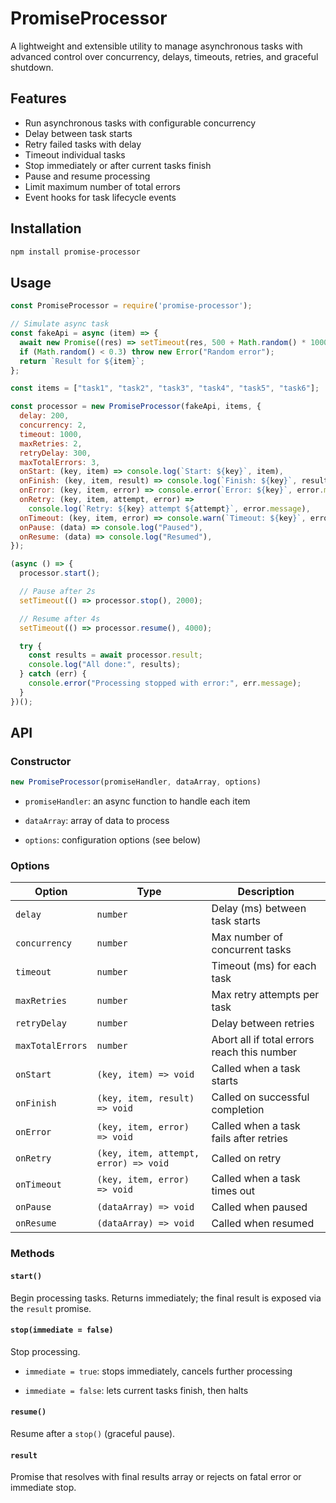 
# PromiseProcessor

A lightweight and extensible utility to manage asynchronous tasks with advanced control over concurrency, delays, timeouts, retries, and graceful shutdown.

## Features

- Run asynchronous tasks with configurable concurrency
- Delay between task starts
- Retry failed tasks with delay
- Timeout individual tasks
- Stop immediately or after current tasks finish
- Pause and resume processing
- Limit maximum number of total errors
- Event hooks for task lifecycle events

## Installation

```bash
npm install promise-processor
````

## Usage

```js
const PromiseProcessor = require('promise-processor');

// Simulate async task
const fakeApi = async (item) => {
  await new Promise((res) => setTimeout(res, 500 + Math.random() * 1000));
  if (Math.random() < 0.3) throw new Error("Random error");
  return `Result for ${item}`;
};

const items = ["task1", "task2", "task3", "task4", "task5", "task6"];

const processor = new PromiseProcessor(fakeApi, items, {
  delay: 200,
  concurrency: 2,
  timeout: 1000,
  maxRetries: 2,
  retryDelay: 300,
  maxTotalErrors: 3,
  onStart: (key, item) => console.log(`Start: ${key}`, item),
  onFinish: (key, item, result) => console.log(`Finish: ${key}`, result),
  onError: (key, item, error) => console.error(`Error: ${key}`, error.message),
  onRetry: (key, item, attempt, error) =>
    console.log(`Retry: ${key} attempt ${attempt}`, error.message),
  onTimeout: (key, item, error) => console.warn(`Timeout: ${key}`, error.message),
  onPause: (data) => console.log("Paused"),
  onResume: (data) => console.log("Resumed"),
});

(async () => {
  processor.start();

  // Pause after 2s
  setTimeout(() => processor.stop(), 2000);

  // Resume after 4s
  setTimeout(() => processor.resume(), 4000);

  try {
    const results = await processor.result;
    console.log("All done:", results);
  } catch (err) {
    console.error("Processing stopped with error:", err.message);
  }
})();
```

## API

### Constructor

```js
new PromiseProcessor(promiseHandler, dataArray, options)
```

-   `promiseHandler`: an async function to handle each item

-   `dataArray`: array of data to process

-   `options`: configuration options (see below)


### Options

| Option | Type | Description |
| --- | --- | --- |
| `delay` | `number` | Delay (ms) between task starts |
| `concurrency` | `number` | Max number of concurrent tasks |
| `timeout` | `number` | Timeout (ms) for each task |
| `maxRetries` | `number` |Max retry attempts per task|
| `retryDelay` | `number` | Delay between retries |
| `maxTotalErrors` | `number` | Abort all if total errors reach this number |
| `onStart` | `(key, item) => void` | Called when a task starts |
| `onFinish` | `(key, item, result) => void` | Called on successful completion |
| `onError` | `(key, item, error) => void` | Called when a task fails after retries |
| `onRetry` | `(key, item, attempt, error) => void` | Called on retry |
| `onTimeout` | `(key, item, error) => void` | Called when a task times out |
| `onPause` | `(dataArray) => void` | Called when paused |
| `onResume` | `(dataArray) => void` | Called when resumed |

### Methods

#### `start()`

Begin processing tasks. Returns immediately; the final result is exposed via the `result` promise.

#### `stop(immediate = false)`

Stop processing.

-   `immediate = true`: stops immediately, cancels further processing

-   `immediate = false`: lets current tasks finish, then halts


#### `resume()`

Resume after a `stop()` (graceful pause).

#### `result`

Promise that resolves with final results array or rejects on fatal error or immediate stop.